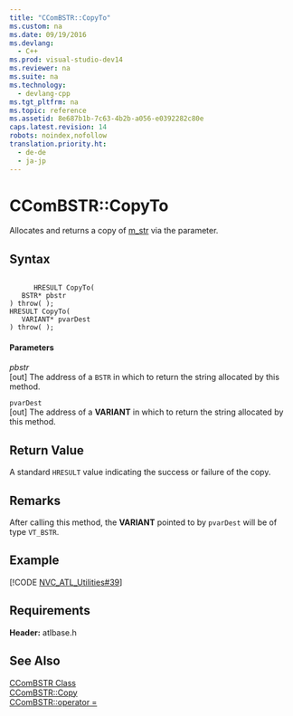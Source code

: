 ```yaml
---
title: "CComBSTR::CopyTo"
ms.custom: na
ms.date: 09/19/2016
ms.devlang: 
  - C++
ms.prod: visual-studio-dev14
ms.reviewer: na
ms.suite: na
ms.technology: 
  - devlang-cpp
ms.tgt_pltfrm: na
ms.topic: reference
ms.assetid: 8e687b1b-7c63-4b2b-a056-e0392282c80e
caps.latest.revision: 14
robots: noindex,nofollow
translation.priority.ht: 
  - de-de
  - ja-jp
---
```

# CComBSTR::CopyTo
Allocates and returns a copy of [m_str](../vs140/CComBSTR--m_str.md) via the parameter.  
  
## Syntax  
  
```  
  
      HRESULT CopyTo(  
   BSTR* pbstr   
) throw( );  
HRESULT CopyTo(  
   VARIANT* pvarDest   
) throw( );  
```  
  
#### Parameters  
 *pbstr*  
 [out] The address of a `BSTR` in which to return the string allocated by this method.  
  
 `pvarDest`  
 [out] The address of a **VARIANT** in which to return the string allocated by this method.  
  
## Return Value  
 A standard `HRESULT` value indicating the success or failure of the copy.  
  
## Remarks  
 After calling this method, the **VARIANT** pointed to by `pvarDest` will be of type `VT_BSTR`.  
  
## Example  
 [!CODE [NVC_ATL_Utilities#39](../CodeSnippet/VS_Snippets_Cpp/NVC_ATL_Utilities#39)]  
  
## Requirements  
 **Header:** atlbase.h  
  
## See Also  
 [CComBSTR Class](../vs140/CComBSTR-Class.md)   
 [CComBSTR::Copy](../vs140/CComBSTR--Copy.md)   
 [CComBSTR::operator =](../vs140/CComBSTR--operator-=.md)